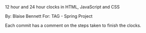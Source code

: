 12 hour and 24 hour clocks in HTML, JavaScript and CSS

By: Blaise Bennett
For: TAG - Spring Project

Each commit has a comment on the steps taken to finish the clocks.
